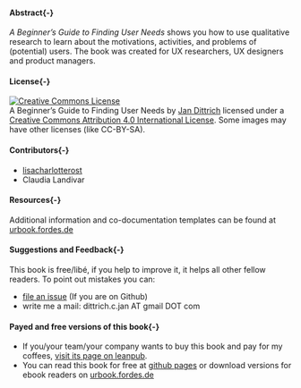 
#### Abstract{-}

_A Beginner’s Guide to Finding User Needs_ shows you how to use qualitative research to learn about the motivations, activities, and problems of (potential) users. The book was created for UX researchers, UX designers and product managers.

#### License{-}
 
 <a rel="license" href="http://creativecommons.org/licenses/by/4.0/"><img alt="Creative Commons License" style="border-width:0" src="https://i.creativecommons.org/l/by/4.0/88x31.png" /></a><br /><span xmlns:dct="http://purl.org/dc/terms/" property="dct:title">A Beginner’s Guide to Finding User Needs</span> by <a xmlns:cc="http://creativecommons.org/ns#" href="https://github.com/jdittrich" property="cc:attributionName" rel="cc:attributionURL">Jan Dittrich</a>  licensed under a  <a rel="license" href="http://creativecommons.org/licenses/by/4.0/">Creative Commons Attribution 4.0 International License</a>. Some images may have other licenses (like CC-BY-SA).

#### Contributors{-}

* [lisacharlotterost](https://github.com/lisacharlotterost)
* Claudia Landivar

#### Resources{-}

Additional information and co-documentation templates can be found at [urbook.fordes.de](https://urbook.fordes.de)

#### Suggestions and Feedback{-}

This book is free/libé, if you help to improve it, it helps all other fellow readers. To point out mistakes you can: 

* [file an issue](https://github.com/jdittrich/userNeedResearchBook/issues) (If you are on Github)
* write me a mail: dittrich.c.jan AT gmail DOT com

#### Payed and free versions of this book{-}

* If you/your team/your company wants to buy this book and pay for my coffees, [visit its page on leanpub](https://leanpub.com/beginnersguidetofindinguserneeds/). 
* You can read this book for free at [github pages](https://jdittrich.github.io/userNeedResearchBook/) or download versions for ebook readers on [urbook.fordes.de](https://urbook.fordes.de/)
